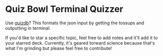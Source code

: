 # Quiz Bowl Terminal Quizzer

Use [quizdb](https://quizdb.org)? This formats the json input by getting the tossups and outputting in terminal. 

If you'd like to star a specific topic, feel free to add notes and it'll add it to your starred deck. Currently, it's geared torward science because that's what I'm grinding but please feel free to contribute!
